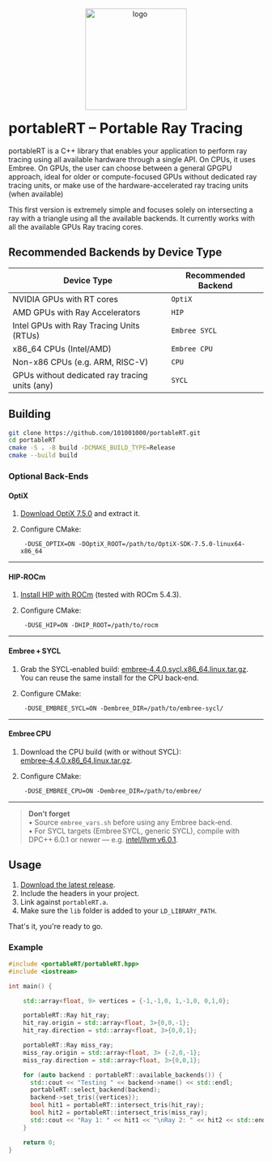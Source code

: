 <p align="center">
  <img
    src="https://github.com/user-attachments/assets/22e38b6f-602a-4f84-b981-f3a243f09457" width="200"style="display:block;margin:-20px auto;" alt="logo"/>
</p>




# portableRT – Portable Ray Tracing 

portableRT is a C++ library that enables your application to perform ray tracing using all available hardware through a single API. On CPUs, it uses Embree. On GPUs, the user can choose between a general GPGPU approach, ideal for older or compute-focused GPUs without dedicated ray tracing units, or make use of the hardware-accelerated ray tracing units (when available)

This first version is extremely simple and focuses solely on intersecting a ray with a triangle using all the available backends. It currently works with all the available GPUs Ray tracing cores.


## Recommended Backends by Device Type

| Device Type                                      | Recommended Backend      |
|--------------------------------------------------|--------------------------|
| NVIDIA GPUs with RT cores                        | `OptiX`                  |
| AMD GPUs with Ray Accelerators                   | `HIP`                    |
| Intel GPUs with Ray Tracing Units (RTUs)         | `Embree SYCL`            |
| x86_64 CPUs (Intel/AMD)                          | `Embree CPU`             |
| Non-x86 CPUs (e.g. ARM, RISC-V)                  | `CPU`                    |
| GPUs without dedicated ray tracing units (any)   | `SYCL`                   |


## Building

```bash
git clone https://github.com/101001000/portableRT.git
cd portableRT
cmake -S . -B build -DCMAKE_BUILD_TYPE=Release
cmake --build build
```

### Optional Back‑Ends

#### **OptiX**

1. [Download OptiX 7.5.0](https://developer.nvidia.com/designworks/optix/downloads/legacy) and extract it.  
2. Configure CMake:

        -DUSE_OPTIX=ON -DOptiX_ROOT=/path/to/OptiX-SDK-7.5.0-linux64-x86_64

---

#### **HIP‑ROCm**

1. [Install HIP with ROCm](https://rocm.docs.amd.com/projects/HIP/en/latest/install/install.html) (tested with ROCm 5.4.3).  
2. Configure CMake:

        -DUSE_HIP=ON -DHIP_ROOT=/path/to/rocm

---

#### **Embree + SYCL**

1. Grab the SYCL‑enabled build: [embree‑4.4.0.sycl.x86_64.linux.tar.gz](https://github.com/RenderKit/embree/releases/tag/v4.4.0).  
   You can reuse the same install for the CPU back‑end.  
2. Configure CMake:

        -DUSE_EMBREE_SYCL=ON -Dembree_DIR=/path/to/embree-sycl/

---

#### **Embree CPU**

1. Download the CPU build (with or without SYCL): [embree‑4.4.0.x86_64.linux.tar.gz](https://github.com/RenderKit/embree/releases/tag/v4.4.0).  
2. Configure CMake:

        -DUSE_EMBREE_CPU=ON -Dembree_DIR=/path/to/embree/

---

> **Don’t forget**  
> • Source `embree_vars.sh` before using any Embree back‑end.  
> • For SYCL targets (Embree SYCL, generic SYCL), compile with DPC++ 6.0.1 or newer — e.g. [intel/llvm v6.0.1](https://github.com/intel/llvm/tree/v6.0.1).


## Usage


1. [Download the latest release]([https://github.com/101001000/portableRT/releases](https://github.com/101001000/portableRT/releases/tag/v0.1.0)).  
2. Include the headers in your project.  
3. Link against `portableRT.a`.  
4. Make sure the `lib` folder is added to your `LD_LIBRARY_PATH`.

That's it, you're ready to go.

### Example

```cpp
#include <portableRT/portableRT.hpp>
#include <iostream>

int main() {

    std::array<float, 9> vertices = {-1,-1,0, 1,-1,0, 0,1,0};

    portableRT::Ray hit_ray;
    hit_ray.origin = std::array<float, 3>{0,0,-1};
    hit_ray.direction = std::array<float, 3>{0,0,1};

    portableRT::Ray miss_ray;
    miss_ray.origin = std::array<float, 3> {-2,0,-1};
    miss_ray.direction = std::array<float, 3>{0,0,1};

    for (auto backend : portableRT::available_backends()) {
      std::cout << "Testing " << backend->name() << std::endl;
      portableRT::select_backend(backend);
      backend->set_tris({vertices});
      bool hit1 = portableRT::intersect_tris(hit_ray);
      bool hit2 = portableRT::intersect_tris(miss_ray);
      std::cout << "Ray 1: " << hit1 << "\nRay 2: " << hit2 << std::endl;
    }

    return 0;
}
```
